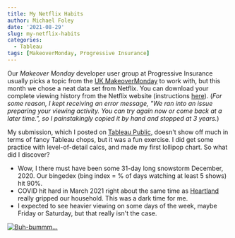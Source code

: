 ```yaml
---
title: My Netflix Habits
author: Michael Foley
date: '2021-08-29'
slug: my-netflix-habits
categories:
  - Tableau
tags: [MakeoverMonday, Progressive Insurance]
---
```


Our _Makeover Monday_ developer user group at Progressive Insurance usually picks a topic from the [UK MakeoverMonday](https://www.makeovermonday.co.uk/) to work with, but this month we chose a neat data set from Netflix. You can download your complete viewing history from the Netflix website (instructions [here](https://help.netflix.com/en/node/101917)). (*For some reason, I kept receiving an error message, "We ran into an issue preparing your viewing activity. You can try again now or come back at a later time.", so I painstakingly copied it by hand and stopped at 3 years.*)

My submission, which I posted on [Tableau Public](https://public.tableau.com/views/NetflixViewingHistory_16301571503330/NETFLIXViewing?:language=en-US&publish=yes&:display_count=n&:origin=viz_share_link), doesn't show off much in terms of fancy Tableau chops, but it was a fun exercise. I did get some practice with level-of-detail calcs, and made my first lollipop chart. So what did I discover?

* Wow, I there must have been some 31-day long snowstorm December, 2020. Our bingedex (bing index = % of days watching at least 5 shows) hit 90%.
* COVID hit hard in March 2021 right about the same time as [Heartland](https://www.netflix.com/title/70171946) really gripped our household. This was a dark time for me.
* I expected to see heavier viewing on some days of the week, maybe Friday or Saturday, but that really isn't the case.

<div class='tableauPlaceholder' id='viz1630243235933' style='position: relative'><noscript><a href='#'><img alt='Buh-bummm... ' src='https:&#47;&#47;public.tableau.com&#47;static&#47;images&#47;Ne&#47;NetflixViewingHistory_16301571503330&#47;NETFLIXViewing&#47;1_rss.png' style='border: none' /></a></noscript><object class='tableauViz'  style='display:none;'><param name='host_url' value='https%3A%2F%2Fpublic.tableau.com%2F' /> <param name='embed_code_version' value='3' /> <param name='site_root' value='' /><param name='name' value='NetflixViewingHistory_16301571503330&#47;NETFLIXViewing' /><param name='tabs' value='no' /><param name='toolbar' value='yes' /><param name='static_image' value='https:&#47;&#47;public.tableau.com&#47;static&#47;images&#47;Ne&#47;NetflixViewingHistory_16301571503330&#47;NETFLIXViewing&#47;1.png' /> <param name='animate_transition' value='yes' /><param name='display_static_image' value='yes' /><param name='display_spinner' value='yes' /><param name='display_overlay' value='yes' /><param name='display_count' value='yes' /><param name='language' value='en-US' /><param name='filter' value='publish=yes' /></object></div>                <script type='text/javascript'>                    var divElement = document.getElementById('viz1630243235933');                    var vizElement = divElement.getElementsByTagName('object')[0];                    if ( divElement.offsetWidth > 800 ) { vizElement.style.width='1000px';vizElement.style.height='1627px';} else if ( divElement.offsetWidth > 500 ) { vizElement.style.width='1000px';vizElement.style.height='1627px';} else { vizElement.style.width='100%';vizElement.style.height='2327px';}                     var scriptElement = document.createElement('script');                    scriptElement.src = 'https://public.tableau.com/javascripts/api/viz_v1.js';                    vizElement.parentNode.insertBefore(scriptElement, vizElement);                </script>
